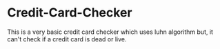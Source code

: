 # Credit-Card-Checker
This is a very basic credit card checker which uses luhn algorithm but, it can't check if a credit card is dead or live.
